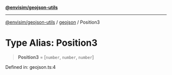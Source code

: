 [**@envisim/geojson-utils**](../../README.md)

---

[@envisim/geojson-utils]() / [geojson](../README.md) / Position3

# Type Alias: Position3

> **Position3** = \[`number`, `number`, `number`\]

Defined in: geojson.ts:4
